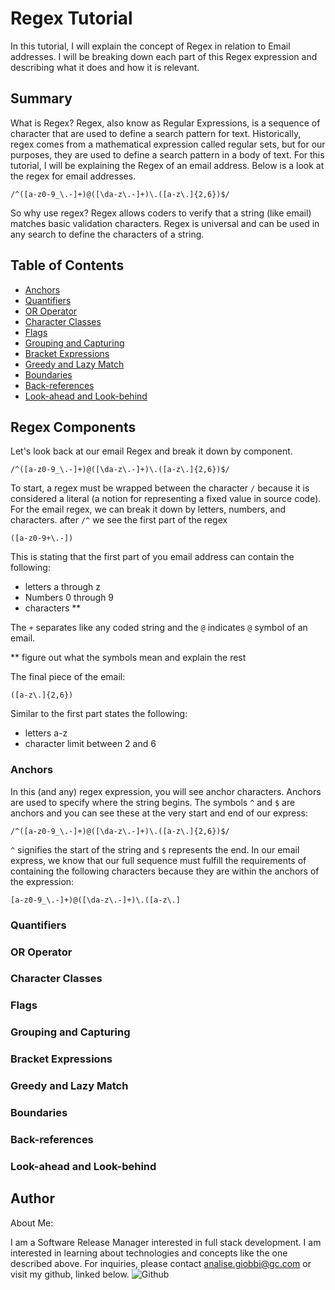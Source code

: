 # Regex Tutorial

In this tutorial, I will explain the concept of Regex in relation to Email addresses. I will be breaking down each part of this Regex expression and describing what it does and how it is relevant. 

## Summary

What is Regex? Regex, also know as Regular Expressions, is a sequence of character that are used to define a search pattern for text. Historically, regex comes from a mathematical expression called regular sets, but for our purposes, they are used to define a search pattern in a body of text. For this tutorial, I will be explaining the Regex of an email address. Below is a look at the regex for email addresses. 

```
/^([a-z0-9_\.-]+)@([\da-z\.-]+)\.([a-z\.]{2,6})$/
```

So why use regex? Regex allows coders to verify that a string (like email) matches basic validation characters. Regex is universal and can be used in any search to define the characters of a string. 

## Table of Contents

- [Anchors](#anchors)
- [Quantifiers](#quantifiers)
- [OR Operator](#or-operator)
- [Character Classes](#character-classes)
- [Flags](#flags)
- [Grouping and Capturing](#grouping-and-capturing)
- [Bracket Expressions](#bracket-expressions)
- [Greedy and Lazy Match](#greedy-and-lazy-match)
- [Boundaries](#boundaries)
- [Back-references](#back-references)
- [Look-ahead and Look-behind](#look-ahead-and-look-behind)

## Regex Components

Let's look back at our email Regex and break it down by component. 

```
/^([a-z0-9_\.-]+)@([\da-z\.-]+)\.([a-z\.]{2,6})$/
```

To start, a regex must be wrapped between the character `/` because it is considered a literal (a notion for representing a fixed value in source code). For the email regex, we can break it down by letters, numbers, and characters. 
after `/^` we see the first part of the regex 

```
([a-z0-9+\.-])
```
This is stating that the first part of you email address can contain the following:
 - letters a through z
 - Numbers 0 through 9
 - characters **

The `+` separates like any coded string and the `@` indicates `@` symbol of an email. 

** figure out what the symbols mean and explain the rest

The final piece of the email:

```
([a-z\.]{2,6})
```
Similar to the first part states the following:
 - letters a-z
 - character limit between 2 and 6



### Anchors

In this (and any) regex expression, you will see anchor characters. Anchors are used to specify where the string begins. The symbols `^` and `$` are anchors and you can see these at the very start and end of our express:

```
/^([a-z0-9_\.-]+)@([\da-z\.-]+)\.([a-z\.]{2,6})$/
```
`^` signifies the start of the string and `$` represents the end. In our email express, we know that our full sequence must fulfill the requirements of containing the following characters because they are within the anchors of the expression:

```
[a-z0-9_\.-]+)@([\da-z\.-]+)\.([a-z\.]
```


### Quantifiers

### OR Operator

### Character Classes

### Flags

### Grouping and Capturing

### Bracket Expressions

### Greedy and Lazy Match

### Boundaries

### Back-references

### Look-ahead and Look-behind

## Author

About Me:

I am a Software Release Manager interested in full stack development. I am interested in learning about technologies and concepts like the one described above. For inquiries, please contact analise.giobbi@gc.com or visit my github, linked below.
![Github](https://github.com/analisegiobbi3)
